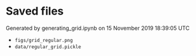 # Saved files 


Generated by generating_grid.ipynb on 15 November 2019 18:39:05 UTC

*  `figs/grid_regular.png` 
*  `data/regular_grid.pickle` 
